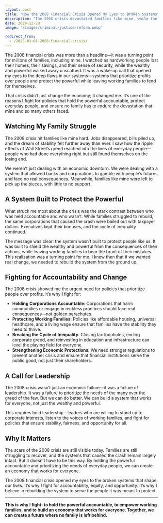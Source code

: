 ```yaml
---
layout: post
title: "How the 2008 Financial Crisis Opened My Eyes to Broken Systems"
description: "The 2008 crisis devastated families like mine, while the wealthy escaped accountability. Watching the system fail to protect everyday people was a turning point for me—it’s why I fight for policies that hold the powerful accountable and empower working families."
date: 2024-12-28
image: '/images/criminal-justice-reform.webp'

redirect_from:
  - /2025-01-01-2008-financial-crisis/
---
```


The 2008 financial crisis was more than a headline—it was a turning point for millions of families, including mine. I watched as hardworking people lost their homes, their savings, and their sense of security, while the wealthy and powerful walked away unscathed. It was a wake-up call that opened my eyes to the deep flaws in our systems—systems that prioritize profits over people and protect the powerful while leaving working families to fend for themselves.

That crisis didn’t just change the economy; it changed me. It’s one of the reasons I fight for policies that hold the powerful accountable, protect everyday people, and ensure no family has to endure the devastation that mine and so many others faced.

## Watching My Family Struggle

The 2008 crisis hit families like mine hard. Jobs disappeared, bills piled up, and the dream of stability felt further away than ever. I saw how the ripple effects of Wall Street’s greed reached into the lives of everyday people—people who had done everything right but still found themselves on the losing end.

We weren’t just dealing with an economic downturn. We were dealing with a system that allowed banks and corporations to gamble with people’s futures and face no real consequences. Meanwhile, families like mine were left to pick up the pieces, with little to no support.

## A System Built to Protect the Powerful

What struck me most about the crisis was the stark contrast between who was held accountable and who wasn’t. While families struggled to rebuild, the same corporations that caused the crash were bailed out with taxpayer dollars. Executives kept their bonuses, and the cycle of inequality continued.

The message was clear: the system wasn’t built to protect people like us. It was built to shield the wealthy and powerful from the consequences of their actions, while leaving working families to bear the brunt of their mistakes. This realization was a turning point for me. I knew then that if we wanted real change, we needed to rebuild the system from the ground up.

## Fighting for Accountability and Change

The 2008 crisis showed me the urgent need for policies that prioritize people over profits. It’s why I fight for:

- **Holding Corporations Accountable**: Corporations that harm communities or engage in reckless practices should face real consequences—not golden parachutes.
- **Protecting Working Families**: Policies like affordable housing, universal healthcare, and a living wage ensure that families have the stability they need to thrive.
- **Breaking the Cycle of Inequality**: Closing tax loopholes, ending corporate greed, and reinvesting in education and infrastructure can level the playing field for everyone.
- **Strengthening Economic Protections**: We need stronger regulations to prevent another crisis and ensure that financial institutions serve the public good, not just their shareholders.

## A Call for Leadership

The 2008 crisis wasn’t just an economic failure—it was a failure of leadership. It was a failure to prioritize the needs of the many over the greed of the few. But we can do better. We can build a system that works for everyone, not just the wealthy and powerful.

This requires bold leadership—leaders who are willing to stand up to corporate interests, listen to the voices of working families, and fight for policies that ensure stability, fairness, and opportunity for all.

## Why It Matters

The scars of the 2008 crisis are still visible today. Families are still struggling to recover, and the systems that caused the crash remain largely intact. But it doesn’t have to be this way. By holding the powerful accountable and prioritizing the needs of everyday people, we can create an economy that works for everyone.

The 2008 financial crisis opened my eyes to the broken systems that shape our lives. It’s why I fight for accountability, equity, and opportunity. It’s why I believe in rebuilding the system to serve the people it was meant to protect.

---

**This is why I fight: to hold the powerful accountable, to empower working families, and to build an economy that works for everyone. Together, we can create a future where no family is left behind.**